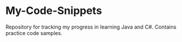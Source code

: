 # My-Code-Snippets
 Repository for tracking my progress in learning Java and C#. Contains practice code samples.
